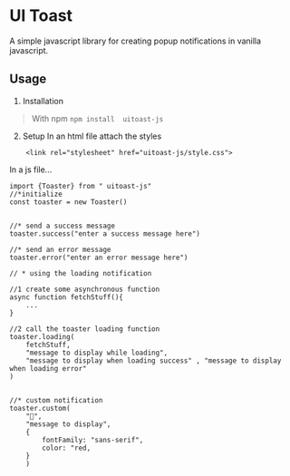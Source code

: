 #  UI Toast

A simple javascript library for creating popup notifications in vanilla javascript. 

## Usage 
1. Installation
> With npm
```npm install  uitoast-js```



2. Setup 
In an html file attach the styles
```
    <link rel="stylesheet" href="uitoast-js/style.css">
```

In a js file...
```
import {Toaster} from " uitoast-js"
//*initialize 
const toaster = new Toaster()


//* send a success message
toaster.success("enter a success message here")

//* send an error message
toaster.error("enter an error message here")

// * using the loading notification

//1 create some asynchronous function
async function fetchStuff(){
    ...
}

//2 call the toaster loading function
toaster.loading(
    fetchStuff,
    "message to display while loading",
    "message to display when loading success" , "message to display when loading error"
)


//* custom notification
toaster.custom(
    "🙂",
    "message to display",
    { 
        fontFamily: "sans-serif",
        color: "red,
    }
    )
```